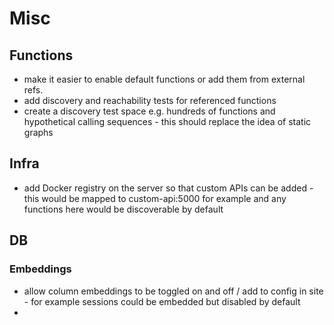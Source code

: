 # Misc

## Functions
- make it easier to enable default functions or add them from external refs. 
- add discovery and reachability tests for referenced functions
- create a discovery test space e.g. hundreds of functions and hypothetical calling sequences - this should replace the idea of static graphs

## Infra
- add Docker registry on the server so that custom APIs can be added - this would be mapped to custom-api:5000 for example and any functions here would be discoverable by default

## DB

### Embeddings

- allow column embeddings to be toggled on and off / add to config in site - for example sessions could be embedded but disabled by default
- 